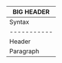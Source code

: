 | BIG HEADER |
| ----- |
| Syntax      | Description |
| ----------- | ----------- |
| Header      | Title       |
| Paragraph   | Text        |
